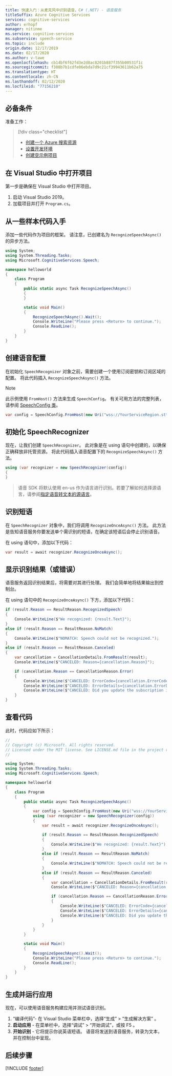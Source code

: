 ```yaml
---
title: 快速入门：从麦克风中识别语音，C# (.NET) - 语音服务
titleSuffix: Azure Cognitive Services
services: cognitive-services
author: erhopf
manager: nitinme
ms.service: cognitive-services
ms.subservice: speech-service
ms.topic: include
origin.date: 12/17/2019
ms.date: 02/17/2020
ms.author: v-tawe
ms.openlocfilehash: cb14bf6f62fd3e2d8ac8201b887f355b00531f1c
ms.sourcegitcommit: f388b7b1cdfe06ebda7d9c21cf39943611b62a75
ms.translationtype: HT
ms.contentlocale: zh-CN
ms.lasthandoff: 02/12/2020
ms.locfileid: "77156210"
---
```

## <a name="prerequisites"></a>必备条件

准备工作：

> [!div class="checklist"]
> * [创建一个 Azure 搜索资源](../../../../get-started.md)
> * [设置开发环境](../../../../quickstarts/setup-platform.md?tabs=dotnet)
> * [创建空示例项目](../../../../quickstarts/create-project.md?tabs=dotnet)

## <a name="open-your-project-in-visual-studio"></a>在 Visual Studio 中打开项目

第一步是确保在 Visual Studio 中打开项目。

1. 启动 Visual Studio 2019。
2. 加载项目并打开 `Program.cs`。

## <a name="start-with-some-boilerplate-code"></a>从一些样本代码入手

添加一些代码作为项目的框架。 请注意，已创建名为 `RecognizeSpeechAsync()` 的异步方法。

```csharp
using System;
using System.Threading.Tasks;
using Microsoft.CognitiveServices.Speech;

namespace helloworld
{
    class Program
    {
        public static async Task RecognizeSpeechAsync()
        {
        }

        static void Main()
        {
            RecognizeSpeechAsync().Wait();
            Console.WriteLine("Please press <Return> to continue.");
            Console.ReadLine();
        }
    }
}
```

## <a name="create-a-speech-configuration"></a>创建语音配置

在初始化 `SpeechRecognizer` 对象之前，需要创建一个使用订阅密钥和订阅区域的配置。 将此代码插入 `RecognizeSpeechAsync()` 方法。

> [!NOTE]
> 此示例使用 `FromHost()` 方法来生成 `SpeechConfig`。 有关可用方法的完整列表，请参阅 [SpeechConfig 类](https://docs.microsoft.com/dotnet/api/microsoft.cognitiveservices.speech.speechconfig?view=azure-dotnet)。

```csharp
var config = SpeechConfig.FromHost(new Uri("wss://YourServiceRegion.stt.speech.azure.cn/"), "YourSubscriptionKey")
```

## <a name="initialize-a-speechrecognizer"></a>初始化 SpeechRecognizer

现在，让我们创建 `SpeechRecognizer`。 此对象是在 using 语句中创建的，以确保正确释放非托管资源。 将此代码插入语音配置下的 `RecognizeSpeechAsync()` 方法。

```csharp
using (var recognizer = new SpeechRecognizer(config))
{
}
```

> 语音 SDK 将默认使用 en-us 作为语言进行识别。若要了解如何选择源语言，请参阅[指定语音转文本的源语言](../../../../how-to-specify-source-language.md)。

## <a name="recognize-a-phrase"></a>识别短语

在 `SpeechRecognizer` 对象中，我们将调用 `RecognizeOnceAsync()` 方法。 此方法是告知语音服务你要发送单个需识别的短语，在确定该短语后会停止识别语音。

在 using 语句中，添加以下代码：

```csharp
var result = await recognizer.RecognizeOnceAsync();
```

## <a name="display-the-recognition-results-or-errors"></a>显示识别结果（或错误）

语音服务返回识别结果后，将需要对其进行处理。 我们会简单地将结果输出到控制台。

在 using 语句中的 `RecognizeOnceAsync()` 下方，添加以下代码：

```csharp
if (result.Reason == ResultReason.RecognizedSpeech)
{
    Console.WriteLine($"We recognized: {result.Text}");
}
else if (result.Reason == ResultReason.NoMatch)
{
    Console.WriteLine($"NOMATCH: Speech could not be recognized.");
}
else if (result.Reason == ResultReason.Canceled)
{
    var cancellation = CancellationDetails.FromResult(result);
    Console.WriteLine($"CANCELED: Reason={cancellation.Reason}");

    if (cancellation.Reason == CancellationReason.Error)
    {
        Console.WriteLine($"CANCELED: ErrorCode={cancellation.ErrorCode}");
        Console.WriteLine($"CANCELED: ErrorDetails={cancellation.ErrorDetails}");
        Console.WriteLine($"CANCELED: Did you update the subscription info?");
    }
}
```

## <a name="check-your-code"></a>查看代码

此时，代码应如下所示：

```csharp
//
// Copyright (c) Microsoft. All rights reserved.
// Licensed under the MIT license. See LICENSE.md file in the project root for full license information.
//

using System;
using System.Threading.Tasks;
using Microsoft.CognitiveServices.Speech;

namespace helloworld
{
    class Program
    {
        public static async Task RecognizeSpeechAsync()
        {
            var config = SpeechConfig.FromHost(new Uri("wss://YourServiceRegion.stt.speech.azure.cn/"), "YourSubscriptionKey")
            using (var recognizer = new SpeechRecognizer(config))
            {
                var result = await recognizer.RecognizeOnceAsync();

                if (result.Reason == ResultReason.RecognizedSpeech)
                {
                    Console.WriteLine($"We recognized: {result.Text}");
                }
                else if (result.Reason == ResultReason.NoMatch)
                {
                    Console.WriteLine($"NOMATCH: Speech could not be recognized.");
                }
                else if (result.Reason == ResultReason.Canceled)
                {
                    var cancellation = CancellationDetails.FromResult(result);
                    Console.WriteLine($"CANCELED: Reason={cancellation.Reason}");

                    if (cancellation.Reason == CancellationReason.Error)
                    {
                        Console.WriteLine($"CANCELED: ErrorCode={cancellation.ErrorCode}");
                        Console.WriteLine($"CANCELED: ErrorDetails={cancellation.ErrorDetails}");
                        Console.WriteLine($"CANCELED: Did you update the subscription info?");
                    }
                }
            }
        }

        static void Main()
        {
            RecognizeSpeechAsync().Wait();
            Console.WriteLine("Please press <Return> to continue.");
            Console.ReadLine();
        }
    }
}
```

## <a name="build-and-run-your-app"></a>生成并运行应用

现在，可以使用语音服务构建应用并测试语音识别。

1. “编译代码”- 在 Visual Studio 菜单栏中，选择“生成” > “生成解决方案”    。
2. **启动应用** - 在菜单栏中，选择“调试” > “开始调试”，或按 F5    。
3. **开始识别** - 它将提示你说英语短语。 语音将发送到语音服务，转录为文本，并在控制台中呈现。

## <a name="next-steps"></a>后续步骤

[!INCLUDE [footer](./footer.md)]
